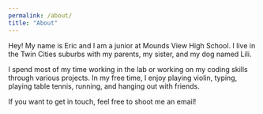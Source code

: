 ```yaml
---
permalink: /about/
title: "About"
---
```

Hey! My name is Eric and I am a junior at Mounds View High School. I live in the Twin Cities suburbs with my parents, my sister, and my dog named Lili.

I spend most of my time working in the lab or working on my coding skills through various projects. In my free time, I enjoy playing violin, typing, playing table tennis, running, and hanging out with friends.

If you want to get in touch, feel free to shoot me an email!
